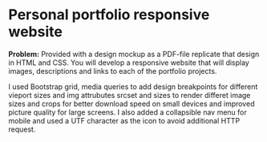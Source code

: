 # Personal portfolio responsive website
<b>Problem:</b> Provided with a design mockup as a PDF-file replicate that design in HTML and CSS. You will develop a responsive website that will display images, descriptions and links to each of the portfolio projects.

I used Bootstrap grid, media queries to add design breakpoints for different vieport sizes and img attrubutes srcset and sizes to render differet image sizes and crops for better download speed on small devices and improved picture quality for large screens. I also added a collapsible nav menu for mobile and used a UTF character as the icon to avoid additional HTTP request.
